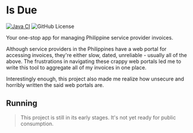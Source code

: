 # Is Due

[![Java CI](https://github.com/devcsrj/is-due/actions/workflows/gradle.yml/badge.svg)](https://github.com/devcsrj/is-due/actions/workflows/gradle.yml)
![GitHub License](https://img.shields.io/github/license/devcsrj/is-due)


Your one-stop app for managing Philippine service provider invoices.

Although service providers in the Philippines have a web portal for accessing invoices, they're either slow, dated, unreliable - usually all of the above. The frustrations in navigating these crappy web portals led me to write this tool to aggregate all of my invoices in one place.

Interestingly enough, this project also made me realize how unsecure and horribly written the said web portals are.

## Running

> This project is still in its early stages. It's not yet ready for public consumption.
